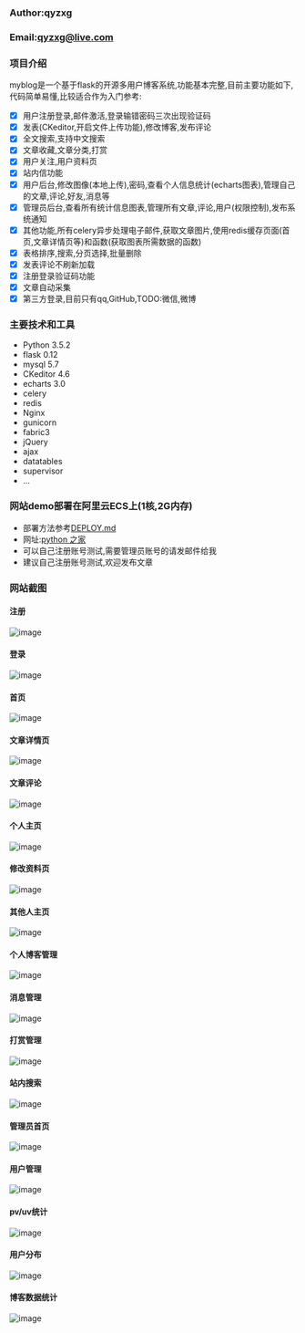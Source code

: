 ### Author:qyzxg
### Email:qyzxg@live.com

### 项目介绍
myblog是一个基于flask的开源多用户博客系统,功能基本完整,目前主要功能如下,代码简单易懂,比较适合作为入门参考:
- [x] 用户注册登录,邮件激活,登录输错密码三次出现验证码 
- [x] 发表(CKeditor,开启文件上传功能),修改博客,发布评论
- [x] 全文搜索,支持中文搜索
- [x] 文章收藏,文章分类,打赏
- [x] 用户关注,用户资料页
- [x] 站内信功能
- [x] 用户后台,修改图像(本地上传),密码,查看个人信息统计(echarts图表),管理自己的文章,评论,好友,消息等
- [x] 管理员后台,查看所有统计信息图表,管理所有文章,评论,用户(权限控制),发布系统通知
- [x] 其他功能,所有celery异步处理电子邮件,获取文章图片,使用redis缓存页面(首页,文章详情页等)和函数(获取图表所需数据的函数)
- [x] 表格排序,搜索,分页选择,批量删除
- [x] 发表评论不刷新加载
- [x] 注册登录验证码功能
- [x] 文章自动采集
- [x] 第三方登录,目前只有qq,GitHub,TODO:微信,微博

### 主要技术和工具
* Python 3.5.2
* flask 0.12
* mysql 5.7
* CKeditor 4.6
* echarts 3.0
* celery
* redis
* Nginx
* gunicorn
* fabric3
* jQuery
* ajax
* datatables
* supervisor
* ...

### 网站demo部署在阿里云ECS上(1核,2G内存)
* 部署方法参考[DEPLOY.md](DEPLOY.md)
* 网址:[python 之家](https://www.51qinqing.com)
* 可以自己注册账号测试,需要管理员账号的请发邮件给我
* 建议自己注册账号测试,欢迎发布文章

### 网站截图
#### 注册
![image](https://static.51qinqing.com/GitHub/%E6%B3%A8%E5%86%8C.png)
#### 登录
![image](https://static.51qinqing.com/GitHub/%E7%99%BB%E5%BD%95.png)
#### 首页
![image](https://static.51qinqing.com/GitHub/%E9%A6%96%E9%A1%B5.png)
#### 文章详情页
![image](https://static.51qinqing.com/GitHub/%E6%96%87%E7%AB%A0%E8%AF%A6%E6%83%85%E9%A1%B5.png)
#### 文章评论
![image](https://static.51qinqing.com/GitHub/%E6%96%87%E7%AB%A0%E8%AF%84%E8%AE%BA.png)
#### 个人主页
![image](https://static.51qinqing.com/GitHub/%E4%B8%AA%E4%BA%BA%E4%B8%BB%E9%A1%B5.png)
#### 修改资料页
![image](https://static.51qinqing.com/GitHub/%E8%B5%84%E6%96%99%E4%BF%AE%E6%94%B9%E9%A1%B5.png)
#### 其他人主页
![image](https://static.51qinqing.com/GitHub/%E5%85%B6%E4%BB%96%E4%BA%BA%E9%A6%96%E9%A1%B5.png)
#### 个人博客管理
![image](https://static.51qinqing.com/GitHub/%E4%B8%AA%E4%BA%BA%E5%8D%9A%E5%AE%A2%E7%AE%A1%E7%90%86.png)
#### 消息管理
![image](https://static.51qinqing.com/GitHub/%E6%B6%88%E6%81%AF%E7%AE%A1%E7%90%86.png)
#### 打赏管理
![image](https://static.51qinqing.com/GitHub/%E6%89%93%E8%B5%8F%E7%AE%A1%E7%90%86.png)
#### 站内搜索
![image](https://static.51qinqing.com/GitHub/%E7%AB%99%E5%86%85%E6%90%9C%E7%B4%A2.png)
#### 管理员首页
![image](https://static.51qinqing.com/GitHub/%E7%AE%A1%E7%90%86%E5%91%98%E9%A6%96%E9%A1%B5.png)
#### 用户管理
![image](https://static.51qinqing.com/GitHub/%E7%94%A8%E6%88%B7%E7%AE%A1%E7%90%86.png)
#### pv/uv统计
![image](https://static.51qinqing.com/GitHub/pv%E7%BB%9F%E8%AE%A1.png)
#### 用户分布
![image](https://static.51qinqing.com/GitHub/%E7%94%A8%E6%88%B7%E5%88%86%E5%B8%83.png)
#### 博客数据统计
![image](https://static.51qinqing.com/GitHub/%E5%8D%9A%E5%AE%A2%E6%95%B0%E6%8D%AE%E7%BB%9F%E8%AE%A1.png)

